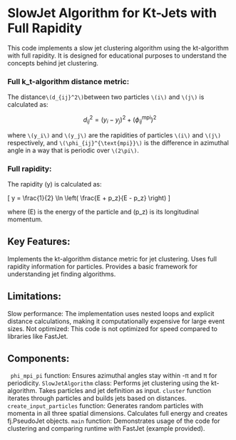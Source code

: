 # SlowJet Algorithm for Kt-Jets with Full Rapidity
This code implements a slow jet clustering algorithm using the kt-algorithm with full rapidity. It is designed for educational purposes to understand the concepts behind jet clustering.

### Full k_t-algorithm distance metric:

The distance``` \(d_{ij}^2\) ```between two particles ```\(i\)``` and ```\(j\)``` is calculated as:

```math
d_{ij}^2 = (y_i - y_j)^2 + (\phi_{ij}^{\text{mpi}})^2
```
where ```\(y_i\)``` and ```\(y_j\)``` are the rapidities of particles ```\(i\)``` and ```\(j\)``` respectively, and ```\(\phi_{ij}^{\text{mpi}}\)``` is the difference in azimuthal angle in a way that is periodic over ```\(2\pi\)```.

### Full rapidity:

The rapidity \(y\) is calculated as:

\[
y = \frac{1}{2} \ln \left( \frac{E + p_z}{E - p_z} \right)
\]

where \(E\) is the energy of the particle and \(p_z\) is its longitudinal momentum.


## Key Features:
Implements the kt-algorithm distance metric for jet clustering.
Uses full rapidity information for particles.
Provides a basic framework for understanding jet finding algorithms.

## Limitations:
Slow performance: The implementation uses nested loops and explicit distance calculations, making it computationally expensive for large event sizes.
Not optimized: This code is not optimized for speed compared to libraries like FastJet.

## Components:
``` phi_mpi_pi``` function: Ensures azimuthal angles stay within -π and π for periodicity.
```SlowJetAlgorithm``` class:
Performs jet clustering using the kt-algorithm.
Takes particles and jet definition as input.
```cluster``` function iterates through particles and builds jets based on distances.
```create_input_particles``` function:
Generates random particles with momenta in all three spatial dimensions.
Calculates full energy and creates fj.PseudoJet objects.
```main``` function:
Demonstrates usage of the code for clustering and comparing runtime with FastJet (example provided).
